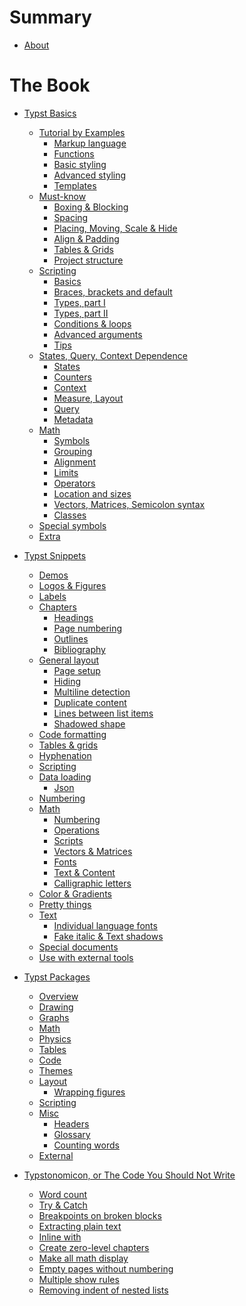 # Summary
- [About](./about.md)

# The Book
- [Typst Basics](./basics/index.md)
  - [Tutorial by Examples](./basics/tutorial/index.md)
    - [Markup language](./basics/tutorial/markup.md)
    - [Functions](./basics/tutorial/functions.md)
    - [Basic styling](./basics/tutorial/basic_styling.md)
    - [Advanced styling](./basics/tutorial/advanced_styling.md)
    - [Templates](./basics/tutorial/templates.md)
  - [Must-know](./basics/must_know/index.md)
    - [Boxing & Blocking](./basics/must_know/box_block.md)
    - [Spacing](./basics/must_know/spacing.md)
    - [Placing, Moving, Scale & Hide](./basics/must_know/place.md)
    - [Align & Padding]()
    - [Tables & Grids](./basics/must_know/tables.md)
    - [Project structure](./basics/must_know/project_struct.md)
  - [Scripting](./basics/scripting/index.md)
    - [Basics](./basics/scripting/basics.md)
    - [Braces, brackets and default](./basics/scripting/braces.md)
    - [Types, part I](./basics/scripting/types.md)
    - [Types, part II](./basics/scripting/types_2.md)
    - [Conditions & loops](./basics/scripting/conditions.md)
    - [Advanced arguments](./basics/scripting/arguments.md)
    - [Tips](./basics/scripting/tips.md)
  - [States, Query, Context Dependence](./basics/states/index.md)
    - [States](./basics/states/states.md)
    - [Counters](./basics/states/counters.md)
    - [Context](./basics/states/context.md)
    - [Measure, Layout](./basics/states/measure.md)
    - [Query](./basics/states/query.md)
    - [Metadata](./basics/states/metadata.md)
  - [Math](./basics/math/index.md)
    - [Symbols](./basics/math/symbols.md)
    - [Grouping](./basics/math/grouping.md)
    - [Alignment](./basics/math/alignment.md)
    - [Limits](./basics/math/limits.md)
    - [Operators](./basics/math/operators.md)
    - [Location and sizes](./basics/math/sizes.md)
    - [Vectors, Matrices, Semicolon syntax](./basics/math/vec.md)
    - [Classes](./basics/math/classes.md)
  - [Special symbols](./basics/special_symbols.md)
  - [Extra](./basics/extra.md)
- [Typst Snippets](./snippets/index.md)
  - [Demos](./snippets/demos.md)
  - [Logos & Figures](./snippets/logos.md)
  - [Labels](./snippets/labels.md)
  - [Chapters]()
      - [Headings]()
      - [Page numbering](./snippets/chapters/page-numbering.md)
      - [Outlines](./snippets/chapters/outlines.md)
      - [Bibliography]()
  - [General layout]()
    - [Page setup](./snippets/layout/page_setup.md)
    - [Hiding](./snippets/layout/hiding.md)
    - [Multiline detection](./snippets/layout/multiline_detect.md)
    - [Duplicate content](./snippets/layout/duplicate.md)
    - [Lines between list items](./snippets/layout/insert_lines.md)
    - [Shadowed shape](./snippets/layout/shapes.md)
  - [Code formatting](./snippets/code.md)
  - [Tables & grids](./snippets/grids.md)
  - [Hyphenation]()
  - [Scripting](./snippets/scripting/index.md)
  - [Data loading]()
    - [Json](./snippets/dataload/json.md)
  - [Numbering](./snippets/numbering.md)
  - [Math]()
    - [Numbering](./snippets/math/numbering.md)
    - [Operations](./snippets/math/operations.md)
    - [Scripts](./snippets/math/scripts.md)
    - [Vectors & Matrices](./snippets/math/vecs.md)
    - [Fonts](./snippets/math/fonts.md)
    - [Text & Content]()
    - [Calligraphic letters](./snippets/math/calligraphic.md)
  - [Color & Gradients](./snippets/gradients.md)
  - [Pretty things](./snippets/pretty.md)
  - [Text]()
    - [Individual language fonts](./snippets/text/individual_lang_fonts.md)
    - [Fake italic & Text shadows](./snippets/text/text_shadows.md)
  - [Special documents](./snippets/special/index.md)
  - [Use with external tools](./snippets/external.md)

- [Typst Packages](./packages/index.md)
  - [Overview]()
  - [Drawing](./packages/drawing.md)
  - [Graphs](./packages/graphs.md) <!--Became too outdated. :( Custom boxes(./packages/boxes.md) -->
  <!--TODO: add note "for theorems look into math"-->
  - [Math](./packages/math.md)
  - [Physics](./packages/physics.md)
  - [Tables](./packages/tables.md)
  - [Code](./packages/code.md)
  <!-- - [Presentations](./packages/presentation.md) -->
  - [Themes]()
  - [Layout](./packages/layout.md)
    -  [Wrapping figures](./packages/wrapping.md)
  - [Scripting]()
  - [Misc](./packages/misc.md)
    - [Headers](./packages/headers.md)
    - [Glossary](./packages/glossary.md)
    - [Counting words](./packages/word_count.md)
  - [External](./packages/external.md)

- [Typstonomicon, or The Code You Should Not Write](./typstonomicon/index.md)
  - [Word count](./typstonomicon/word_count.md)
  - [Try & Catch](./typstonomicon/try_catch.md)
  - [Breakpoints on broken blocks](./typstonomicon/block_break.md)
  - [Extracting plain text](./typstonomicon/extract_plain_text.md)
  - [Inline with](./typstonomicon/inline_with.md)
  - [Create zero-level chapters](./typstonomicon/chapters.md)
  - [Make all math display](./typstonomicon/math_display.md)
  - [Empty pages without numbering](./typstonomicon/totally-empty.md)
  - [Multiple show rules](./typstonomicon/multiple-show.md)
  - [Removing indent of nested lists](./typstonomicon/remove-indent-nested.md)
